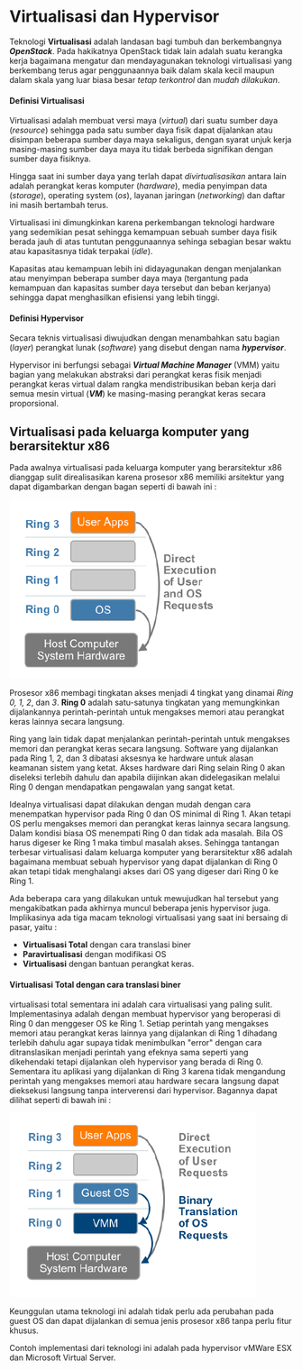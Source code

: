 # Virtualisasi dan Hypervisor

Teknologi **Virtualisasi** adalah landasan bagi tumbuh dan berkembangnya ***OpenStack***. Pada hakikatnya OpenStack tidak lain adalah suatu kerangka kerja bagaimana mengatur dan mendayagunakan teknologi virtualisasi yang berkembang terus agar penggunaannya baik dalam skala kecil maupun dalam skala yang luar biasa besar *tetap terkontrol* dan *mudah dilakukan*.

#### Definisi Virtualisasi
Virtualisasi adalah membuat versi maya (*virtual*) dari suatu sumber daya (*resource*) sehingga pada satu sumber daya fisik dapat dijalankan atau disimpan beberapa sumber daya maya sekaligus, dengan syarat unjuk kerja masing-masing sumber daya maya itu tidak berbeda signifikan dengan sumber daya fisiknya.

Hingga saat ini sumber daya yang terlah dapat *divirtualisasikan* antara lain adalah perangkat keras komputer (*hardware*), media penyimpan data (*storage*), operating system (*os*), layanan jaringan (*networking*) dan daftar ini masih bertambah terus.

Virtualisasi ini dimungkinkan karena perkembangan teknologi hardware yang sedemikian pesat sehingga kemampuan sebuah sumber daya fisik berada jauh di atas tuntutan penggunaannya sehinga sebagian besar waktu atau kapasitasnya tidak terpakai (*idle*).

Kapasitas atau kemampuan lebih ini didayagunakan dengan menjalankan atau menyimpan beberapa sumber daya maya (tergantung pada kemampuan dan kapasitas sumber daya tersebut dan beban kerjanya) sehingga dapat menghasilkan efisiensi yang lebih tinggi.

#### Definisi Hypervisor
Secara teknis virtualisasi diwujudkan dengan menambahkan satu bagian (*layer*) perangkat lunak (*software*) yang disebut dengan nama ***hypervisor***.

Hypervisor ini berfungsi sebagai ***Virtual Machine Manager*** (VMM) yaitu bagian yang melakukan abstraksi dari perangkat keras fisik menjadi perangkat keras virtual dalam rangka mendistribusikan beban kerja dari semua mesin virtual (***VM***) ke masing-masing perangkat keras secara proporsional.

## Virtualisasi pada keluarga komputer yang berarsitektur x86
Pada awalnya virtualisasi pada keluarga komputer yang berarsitektur x86 dianggap sulit direalisasikan karena prosesor x86 memiliki arsitektur yang dapat digambarkan dengan bagan seperti di bawah ini :

![Arsitektur x86](./assets/x86arc.png)

Prosesor x86 membagi tingkatan akses menjadi 4 tingkat yang dinamai *Ring 0, 1, 2*, dan *3*. **Ring 0** adalah satu-satunya tingkatan yang memungkinkan dijalankannya perintah-perintah untuk mengakses memori atau perangkat keras lainnya secara langsung.

Ring yang lain tidak dapat menjalankan perintah-perintah untuk mengakses memori dan perangkat keras secara langsung. Software yang dijalankan pada Ring 1, 2, dan 3 dibatasi aksesnya ke hardware untuk alasan keamanan sistem yang ketat. Akses hardware dari Ring selain Ring 0 akan diseleksi terlebih dahulu dan apabila diijinkan akan didelegasikan melalui Ring 0 dengan mendapatkan pengawalan yang sangat ketat.

Idealnya virtualisasi dapat dilakukan dengan mudah dengan cara menempatkan hypervisor pada Ring 0 dan OS minimal di Ring 1. Akan tetapi OS perlu mengakses memori dan perangkat keras lainnya secara langsung. Dalam kondisi biasa OS menempati Ring 0 dan tidak ada masalah. Bila OS harus digeser ke Ring 1 maka timbul masalah akses. Sehingga tantangan terbesar virtualisasi dalam keluarga komputer yang berarsitektur x86 adalah bagaimana membuat sebuah hypervisor yang dapat dijalankan di Ring 0 akan tetapi tidak menghalangi akses dari OS yang digeser dari Ring 0 ke Ring 1.

Ada beberapa cara yang dilakukan untuk mewujudkan hal tersebut yang mengakibatkan pada akhirnya muncul beberapa jenis hypervisor juga. Implikasinya ada tiga macam teknologi virtualisasi yang saat ini bersaing di pasar, yaitu :
* **Virtualisasi Total** dengan cara translasi biner
* **Paravirtualisasi** dengan modifikasi OS
* **Virtualisasi** dengan bantuan perangkat keras.

#### Virtualisasi Total dengan cara translasi biner
virtualisasi total sementara ini adalah cara virtualisasi yang paling sulit. Implementasinya adalah dengan membuat hypervisor yang beroperasi di Ring 0 dan menggeser OS ke Ring 1. Setiap perintah yang mengakses memori atau perangkat keras lainnya yang dijalankan di Ring 1 dihadang terlebih dahulu agar supaya tidak menimbulkan "error" dengan cara ditranslasikan menjadi perintah yang efeknya sama seperti yang dikehendaki tetapi dijalankan oleh hypervisor yang berada di Ring 0.
Sementara itu aplikasi yang dijalankan di Ring 3 karena tidak mengandung perintah yang mengakses memori atau hardware secara langsung dapat dieksekusi langsung tanpa interverensi dari hypervisor. Bagannya dapat dilihat seperti di bawah ini :

![Full Virtualization](./assets/x86arc1.png)

Keunggulan utama teknologi ini adalah tidak perlu ada perubahan pada guest OS dan dapat dijalankan di semua jenis prosesor x86 tanpa perlu fitur khusus.

Contoh implementasi dari teknologi ini adalah pada hypervisor vMWare ESX dan Microsoft Virtual Server.
